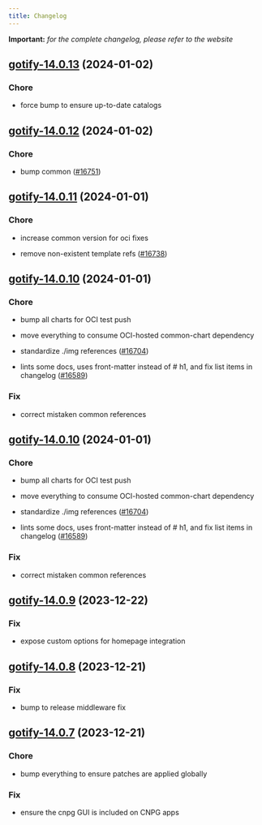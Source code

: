```yaml
---
title: Changelog
---
```


**Important:**
*for the complete changelog, please refer to the website*



## [gotify-14.0.13](https://github.com/truecharts/charts/compare/gotify-14.0.12...gotify-14.0.13) (2024-01-02)

### Chore



- force bump to ensure up-to-date catalogs


## [gotify-14.0.12](https://github.com/truecharts/charts/compare/gotify-14.0.11...gotify-14.0.12) (2024-01-02)

### Chore



- bump common ([#16751](https://github.com/truecharts/charts/issues/16751))


## [gotify-14.0.11](https://github.com/truecharts/charts/compare/gotify-14.0.10...gotify-14.0.11) (2024-01-01)

### Chore



- increase common version for oci fixes

- remove non-existent template refs ([#16738](https://github.com/truecharts/charts/issues/16738))


## [gotify-14.0.10](https://github.com/truecharts/charts/compare/gotify-14.0.9...gotify-14.0.10) (2024-01-01)

### Chore



- bump all charts for OCI test push

- move everything to consume OCI-hosted common-chart dependency

- standardize ./img references ([#16704](https://github.com/truecharts/charts/issues/16704))

- lints some docs, uses front-matter instead of # h1, and fix list items in changelog ([#16589](https://github.com/truecharts/charts/issues/16589))

### Fix



- correct mistaken common references


## [gotify-14.0.10](https://github.com/truecharts/charts/compare/gotify-14.0.9...gotify-14.0.10) (2024-01-01)

### Chore



- bump all charts for OCI test push

- move everything to consume OCI-hosted common-chart dependency

- standardize ./img references ([#16704](https://github.com/truecharts/charts/issues/16704))

- lints some docs, uses front-matter instead of # h1, and fix list items in changelog ([#16589](https://github.com/truecharts/charts/issues/16589))

### Fix



- correct mistaken common references
## [gotify-14.0.9](https://github.com/truecharts/charts/compare/gotify-14.0.8...gotify-14.0.9) (2023-12-22)

### Fix

- expose custom options for homepage integration

## [gotify-14.0.8](https://github.com/truecharts/charts/compare/gotify-14.0.7...gotify-14.0.8) (2023-12-21)

### Fix

- bump to release middleware fix

## [gotify-14.0.7](https://github.com/truecharts/charts/compare/gotify-14.0.6...gotify-14.0.7) (2023-12-21)

### Chore

- bump everything to ensure patches are applied globally

### Fix

- ensure the cnpg GUI is included on CNPG apps
